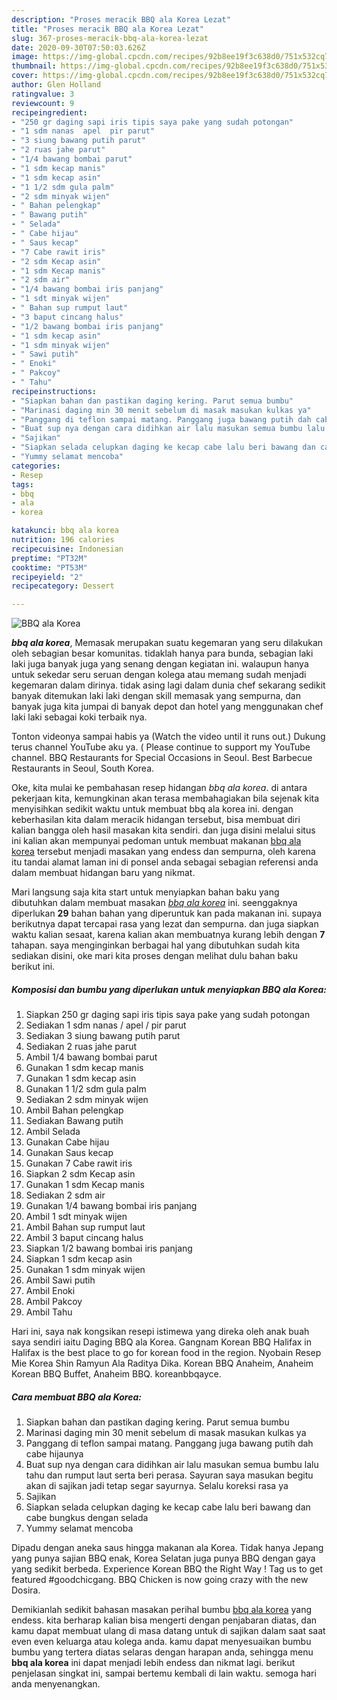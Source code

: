 ```yaml
---
description: "Proses meracik BBQ ala Korea Lezat"
title: "Proses meracik BBQ ala Korea Lezat"
slug: 367-proses-meracik-bbq-ala-korea-lezat
date: 2020-09-30T07:50:03.626Z
image: https://img-global.cpcdn.com/recipes/92b8ee19f3c638d0/751x532cq70/bbq-ala-korea-foto-resep-utama.jpg
thumbnail: https://img-global.cpcdn.com/recipes/92b8ee19f3c638d0/751x532cq70/bbq-ala-korea-foto-resep-utama.jpg
cover: https://img-global.cpcdn.com/recipes/92b8ee19f3c638d0/751x532cq70/bbq-ala-korea-foto-resep-utama.jpg
author: Glen Holland
ratingvalue: 3
reviewcount: 9
recipeingredient:
- "250 gr daging sapi iris tipis saya pake yang sudah potongan"
- "1 sdm nanas  apel  pir parut"
- "3 siung bawang putih parut"
- "2 ruas jahe parut"
- "1/4 bawang bombai parut"
- "1 sdm kecap manis"
- "1 sdm kecap asin"
- "1 1/2 sdm gula palm"
- "2 sdm minyak wijen"
- " Bahan pelengkap"
- " Bawang putih"
- " Selada"
- " Cabe hijau"
- " Saus kecap"
- "7 Cabe rawit iris"
- "2 sdm Kecap asin"
- "1 sdm Kecap manis"
- "2 sdm air"
- "1/4 bawang bombai iris panjang"
- "1 sdt minyak wijen"
- " Bahan sup rumput laut"
- "3 baput cincang halus"
- "1/2 bawang bombai iris panjang"
- "1 sdm kecap asin"
- "1 sdm minyak wijen"
- " Sawi putih"
- " Enoki"
- " Pakcoy"
- " Tahu"
recipeinstructions:
- "Siapkan bahan dan pastikan daging kering. Parut semua bumbu"
- "Marinasi daging min 30 menit sebelum di masak masukan kulkas ya"
- "Panggang di teflon sampai matang. Panggang juga bawang putih dah cabe hijaunya"
- "Buat sup nya dengan cara didihkan air lalu masukan semua bumbu lalu tahu dan rumput laut serta beri perasa. Sayuran saya masukan begitu akan di sajikan jadi tetap segar sayurnya. Selalu koreksi rasa ya"
- "Sajikan"
- "Siapkan selada celupkan daging ke kecap cabe lalu beri bawang dan cabe bungkus dengan selada"
- "Yummy selamat mencoba"
categories:
- Resep
tags:
- bbq
- ala
- korea

katakunci: bbq ala korea 
nutrition: 196 calories
recipecuisine: Indonesian
preptime: "PT32M"
cooktime: "PT53M"
recipeyield: "2"
recipecategory: Dessert

---
```



![BBQ ala Korea](https://img-global.cpcdn.com/recipes/92b8ee19f3c638d0/751x532cq70/bbq-ala-korea-foto-resep-utama.jpg)

<b><i>bbq ala korea</i></b>, Memasak merupakan suatu kegemaran yang seru dilakukan oleh sebagian besar komunitas. tidaklah hanya para bunda, sebagian laki laki juga banyak juga yang senang dengan kegiatan ini. walaupun hanya untuk sekedar seru seruan dengan kolega atau memang sudah menjadi kegemaran dalam dirinya. tidak asing lagi dalam dunia chef sekarang sedikit banyak ditemukan laki laki dengan skill memasak yang sempurna, dan banyak juga kita jumpai di banyak depot dan hotel yang menggunakan chef laki laki sebagai koki terbaik nya.

Tonton videonya sampai habis ya (Watch the video until it runs out.) Dukung terus channel YouTube aku ya. ( Please continue to support my YouTube channel. BBQ Restaurants for Special Occasions in Seoul. Best Barbecue Restaurants in Seoul, South Korea.

Oke, kita mulai ke pembahasan resep hidangan <i>bbq ala korea</i>. di antara pekerjaan kita, kemungkinan akan terasa membahagiakan bila sejenak kita menyisihkan sedikit waktu untuk membuat bbq ala korea ini. dengan keberhasilan kita dalam meracik hidangan tersebut, bisa membuat diri kalian bangga oleh hasil masakan kita sendiri. dan juga disini melalui situs ini kalian akan mempunyai pedoman untuk membuat makanan <u>bbq ala korea</u> tersebut menjadi masakan yang endess dan sempurna, oleh karena itu tandai alamat laman ini di ponsel anda sebagai sebagian referensi anda dalam membuat hidangan baru yang nikmat.


Mari langsung saja kita start untuk menyiapkan bahan baku yang dibutuhkan dalam membuat masakan <u><i>bbq ala korea</i></u> ini. seenggaknya diperlukan <b>29</b> bahan bahan yang diperuntuk kan pada makanan ini. supaya berikutnya dapat tercapai rasa yang lezat dan sempurna. dan juga siapkan waktu kalian sesaat, karena kalian akan membuatnya kurang lebih dengan <b>7</b> tahapan. saya menginginkan berbagai hal yang dibutuhkan sudah kita sediakan disini, oke mari kita proses dengan melihat dulu bahan baku berikut ini.

<!--inarticleads1-->

##### Komposisi dan bumbu yang diperlukan untuk menyiapkan BBQ ala Korea:

1. Siapkan 250 gr daging sapi iris tipis saya pake yang sudah potongan
1. Sediakan 1 sdm nanas / apel / pir parut
1. Sediakan 3 siung bawang putih parut
1. Sediakan 2 ruas jahe parut
1. Ambil 1/4 bawang bombai parut
1. Gunakan 1 sdm kecap manis
1. Gunakan 1 sdm kecap asin
1. Gunakan 1 1/2 sdm gula palm
1. Sediakan 2 sdm minyak wijen
1. Ambil  Bahan pelengkap
1. Sediakan  Bawang putih
1. Ambil  Selada
1. Gunakan  Cabe hijau
1. Gunakan  Saus kecap
1. Gunakan 7 Cabe rawit iris
1. Siapkan 2 sdm Kecap asin
1. Gunakan 1 sdm Kecap manis
1. Sediakan 2 sdm air
1. Gunakan 1/4 bawang bombai iris panjang
1. Ambil 1 sdt minyak wijen
1. Ambil  Bahan sup rumput laut
1. Ambil 3 baput cincang halus
1. Siapkan 1/2 bawang bombai iris panjang
1. Siapkan 1 sdm kecap asin
1. Gunakan 1 sdm minyak wijen
1. Ambil  Sawi putih
1. Ambil  Enoki
1. Ambil  Pakcoy
1. Ambil  Tahu


Hari ini, saya nak kongsikan resepi istimewa yang direka oleh anak buah saya sendiri iaitu Daging BBQ ala Korea. Gangnam Korean BBQ Halifax in Halifax is the best place to go for korean food in the region. Nyobain Resep Mie Korea Shin Ramyun Ala Raditya Dika. Korean BBQ Anaheim, Anaheim Korean BBQ Buffet, Anaheim BBQ. koreanbbqayce. 

<!--inarticleads2-->

##### Cara membuat BBQ ala Korea:

1. Siapkan bahan dan pastikan daging kering. Parut semua bumbu
1. Marinasi daging min 30 menit sebelum di masak masukan kulkas ya
1. Panggang di teflon sampai matang. Panggang juga bawang putih dah cabe hijaunya
1. Buat sup nya dengan cara didihkan air lalu masukan semua bumbu lalu tahu dan rumput laut serta beri perasa. Sayuran saya masukan begitu akan di sajikan jadi tetap segar sayurnya. Selalu koreksi rasa ya
1. Sajikan
1. Siapkan selada celupkan daging ke kecap cabe lalu beri bawang dan cabe bungkus dengan selada
1. Yummy selamat mencoba


Dipadu dengan aneka saus hingga makanan ala Korea. Tidak hanya Jepang yang punya sajian BBQ enak, Korea Selatan juga punya BBQ dengan gaya yang sedikit berbeda. Experience Korean BBQ the Right Way ! Tag us to get featured #goodchicgang. BBQ Chicken is now going crazy with the new Dosira. 

Demikianlah sedikit bahasan masakan perihal bumbu <u>bbq ala korea</u> yang endess. kita berharap kalian bisa mengerti dengan penjabaran diatas, dan kamu dapat membuat ulang di masa datang untuk di sajikan dalam saat saat even even keluarga atau kolega anda. kamu dapat menyesuaikan bumbu bumbu yang tertera diatas selaras dengan harapan anda, sehingga menu <b>bbq ala korea</b> ini dapat menjadi lebih endess dan nikmat lagi. berikut penjelasan singkat ini, sampai bertemu kembali di lain waktu. semoga hari anda menyenangkan.
